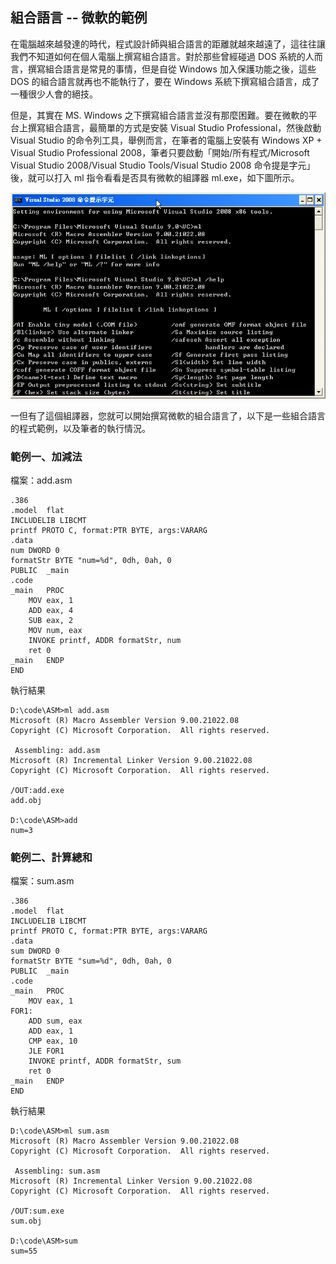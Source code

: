 ## 組合語言 -- 微軟的範例

在電腦越來越發達的時代，程式設計師與組合語言的距離就越來越遠了，這往往讓我們不知道如何在個人電腦上撰寫組合語言。對於那些曾經碰過 DOS 系統的人而言，撰寫組合語言是常見的事情，但是自從 Windows 加入保護功能之後，這些 DOS 的組合語言就再也不能執行了，要在 Windows 系統下撰寫組合語言，成了一種很少人會的絕技。

但是，其實在 MS. Windows 之下撰寫組合語言並沒有那麼困難。要在微軟的平台上撰寫組合語言，最簡單的方式是安裝 Visual Studio Professional，然後啟動 Visual Studio 的命令列工具，舉例而言，在筆者的電腦上安裝有 Windows XP + Visual Studio Professional 2008，筆者只要啟動「開始/所有程式/Microsoft Visual Studio 2008/Visual Studio Tools/Visual Studio 2008 命令提是字元」後，就可以打入 ml 指令看看是否具有微軟的組譯器 ml.exe，如下圖所示。

![[圖一、測試微軟的組譯器是否存在]](ml.png)

一但有了這個組譯器，您就可以開始撰寫微軟的組合語言了，以下是一些組合語言的程式範例，以及筆者的執行情況。

### 範例一、加減法

檔案：add.asm

```
.386
.model	flat
INCLUDELIB LIBCMT
printf PROTO C, format:PTR BYTE, args:VARARG
.data
num DWORD 0
formatStr BYTE "num=%d", 0dh, 0ah, 0
PUBLIC	_main
.code
_main	PROC
    MOV eax, 1
    ADD eax, 4
    SUB eax, 2
    MOV num, eax
    INVOKE printf, ADDR formatStr, num
    ret	0
_main	ENDP
END
```

執行結果

```
D:\code\ASM>ml add.asm
Microsoft (R) Macro Assembler Version 9.00.21022.08
Copyright (C) Microsoft Corporation.  All rights reserved.

 Assembling: add.asm
Microsoft (R) Incremental Linker Version 9.00.21022.08
Copyright (C) Microsoft Corporation.  All rights reserved.

/OUT:add.exe
add.obj

D:\code\ASM>add
num=3

```

### 範例二、計算總和

檔案：sum.asm
```
.386
.model	flat
INCLUDELIB LIBCMT
printf PROTO C, format:PTR BYTE, args:VARARG
.data
sum DWORD 0
formatStr BYTE "sum=%d", 0dh, 0ah, 0
PUBLIC	_main
.code
_main	PROC
    MOV eax, 1
FOR1:
    ADD sum, eax
    ADD eax, 1
    CMP eax, 10
    JLE FOR1
    INVOKE printf, ADDR formatStr, sum
    ret	0
_main	ENDP
END
```

執行結果

```
D:\code\ASM>ml sum.asm
Microsoft (R) Macro Assembler Version 9.00.21022.08
Copyright (C) Microsoft Corporation.  All rights reserved.

 Assembling: sum.asm
Microsoft (R) Incremental Linker Version 9.00.21022.08
Copyright (C) Microsoft Corporation.  All rights reserved.

/OUT:sum.exe
sum.obj

D:\code\ASM>sum
sum=55
```